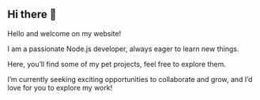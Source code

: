 ## Hi there 👋

Hello and welcome on my website!

I am a passionate Node.js developer, always eager to learn new things.

Here, you’ll find some of my pet projects, feel free to explore them.

I’m currently seeking exciting opportunities to collaborate and grow, and I’d love for you to explore my work!

<!--
**andmiron/andmiron** is a ✨ _special_ ✨ repository because its `README.md` (this file) appears on your GitHub profile.

Here are some ideas to get you started:

- 🔭 I’m currently working on ...
- 🌱 I’m currently learning ...
- 👯 I’m looking to collaborate on ...
- 🤔 I’m looking for help with ...
- 💬 Ask me about ...
- 📫 How to reach me: ...
- 😄 Pronouns: ...
- ⚡ Fun fact: ...
-->
